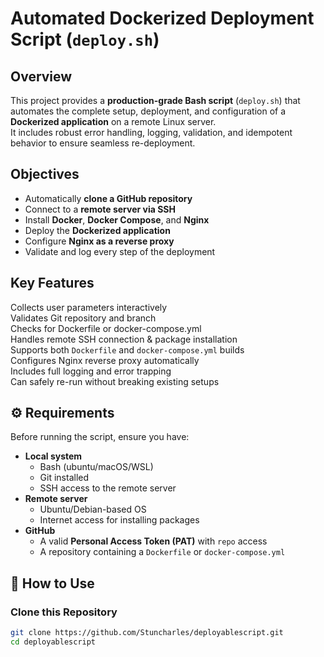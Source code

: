 # Automated Dockerized Deployment Script (`deploy.sh`)

## Overview
This project provides a **production-grade Bash script** (`deploy.sh`) that automates the complete setup, deployment, and configuration of a **Dockerized application** on a remote Linux server.  
It includes robust error handling, logging, validation, and idempotent behavior to ensure seamless re-deployment.

## Objectives
- Automatically **clone a GitHub repository**
- Connect to a **remote server via SSH**
- Install **Docker**, **Docker Compose**, and **Nginx**
- Deploy the **Dockerized application**
- Configure **Nginx as a reverse proxy**
- Validate and log every step of the deployment

## Key Features
Collects user parameters interactively  
Validates Git repository and branch  
Checks for Dockerfile or docker-compose.yml  
Handles remote SSH connection & package installation  
Supports both `Dockerfile` and `docker-compose.yml` builds  
Configures Nginx reverse proxy automatically  
Includes full logging and error trapping  
Can safely re-run without breaking existing setups  

## ⚙️ Requirements

Before running the script, ensure you have:

- **Local system**
  - Bash (ubuntu/macOS/WSL)
  - Git installed
  - SSH access to the remote server
- **Remote server**
  - Ubuntu/Debian-based OS
  - Internet access for installing packages
- **GitHub**
  - A valid **Personal Access Token (PAT)** with `repo` access
  - A repository containing a `Dockerfile` or `docker-compose.yml`
## 🚀 How to Use

### Clone this Repository
```bash
git clone https://github.com/Stuncharles/deployablescript.git
cd deployablescript
